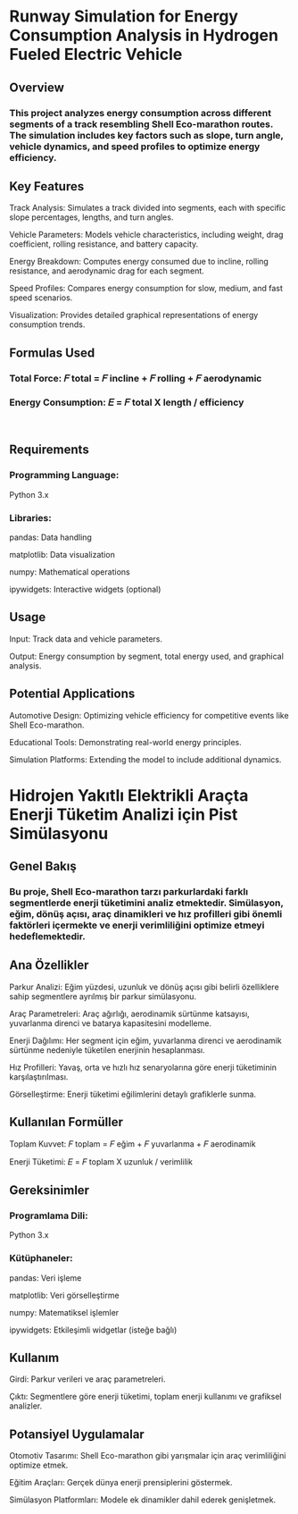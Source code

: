 # Runway Simulation for Energy Consumption Analysis in Hydrogen Fueled Electric Vehicle
## Overview
### This project analyzes energy consumption across different segments of a track resembling Shell Eco-marathon routes. The simulation includes key factors such as slope, turn angle, vehicle dynamics, and speed profiles to optimize energy efficiency.

## Key Features

Track Analysis: Simulates a track divided into segments, each with specific slope percentages, lengths, and turn angles.

Vehicle Parameters: Models vehicle characteristics, including weight, drag coefficient, rolling resistance, and battery capacity.

Energy Breakdown: Computes energy consumed due to incline, rolling resistance, and aerodynamic drag for each segment.

Speed Profiles: Compares energy consumption for slow, medium, and fast speed scenarios.

Visualization: Provides detailed graphical representations of energy consumption trends.

## Formulas Used
### Total Force: 𝐹 total = 𝐹 incline + 𝐹 rolling + 𝐹 aerodynamic 
 
### Energy Consumption: 𝐸 = 𝐹 total X length / efficiency
​
## Requirements

### Programming Language: 
Python 3.x

### Libraries:

pandas: Data handling

matplotlib: Data visualization

numpy: Mathematical operations

ipywidgets: Interactive widgets (optional)

## Usage

Input: Track data and vehicle parameters.

Output: Energy consumption by segment, total energy used, and graphical analysis.

## Potential Applications

Automotive Design: Optimizing vehicle efficiency for competitive events like Shell Eco-marathon.

Educational Tools: Demonstrating real-world energy principles.

Simulation Platforms: Extending the model to include additional dynamics.


# Hidrojen Yakıtlı Elektrikli Araçta Enerji Tüketim Analizi için Pist Simülasyonu
## Genel Bakış
### Bu proje, Shell Eco-marathon tarzı parkurlardaki farklı segmentlerde enerji tüketimini analiz etmektedir. Simülasyon, eğim, dönüş açısı, araç dinamikleri ve hız profilleri gibi önemli faktörleri içermekte ve enerji verimliliğini optimize etmeyi hedeflemektedir.

## Ana Özellikler

Parkur Analizi: Eğim yüzdesi, uzunluk ve dönüş açısı gibi belirli özelliklere sahip segmentlere ayrılmış bir parkur simülasyonu.

Araç Parametreleri: Araç ağırlığı, aerodinamik sürtünme katsayısı, yuvarlanma direnci ve batarya kapasitesini modelleme.

Enerji Dağılımı: Her segment için eğim, yuvarlanma direnci ve aerodinamik sürtünme nedeniyle tüketilen enerjinin hesaplanması.

Hız Profilleri: Yavaş, orta ve hızlı hız senaryolarına göre enerji tüketiminin karşılaştırılması.

Görselleştirme: Enerji tüketimi eğilimlerini detaylı grafiklerle sunma.

## Kullanılan Formüller

Toplam Kuvvet: 𝐹 toplam = 𝐹 eğim + 𝐹 yuvarlanma + 𝐹 aerodinamik

Enerji Tüketimi: 𝐸 = 𝐹 toplam X uzunluk / verimlilik 
 
## Gereksinimler
### Programlama Dili: 
Python 3.x

### Kütüphaneler:

pandas: Veri işleme

matplotlib: Veri görselleştirme

numpy: Matematiksel işlemler

ipywidgets: Etkileşimli widgetlar (isteğe bağlı) 

## Kullanım

Girdi: Parkur verileri ve araç parametreleri.

Çıktı: Segmentlere göre enerji tüketimi, toplam enerji kullanımı ve grafiksel analizler.

## Potansiyel Uygulamalar

Otomotiv Tasarımı: Shell Eco-marathon gibi yarışmalar için araç verimliliğini optimize etmek.

Eğitim Araçları: Gerçek dünya enerji prensiplerini göstermek.

Simülasyon Platformları: Modele ek dinamikler dahil ederek genişletmek.
